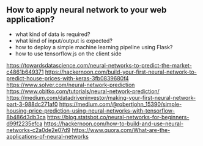 ## How to apply neural network to your web application?

- what kind of data is required?
- what kind of input/output is expected?
- how to deploy a simple machine learning pipeline using Flask?
- how to use tensorflow.js on the client side

https://towardsdatascience.com/neural-networks-to-predict-the-market-c4861b649371
https://hackernoon.com/build-your-first-neural-network-to-predict-house-prices-with-keras-3fb0839680f4
https://www.solver.com/neural-network-prediction
https://www.obitko.com/tutorials/neural-network-prediction/
https://medium.com/datadriveninvestor/making-your-first-neural-network-part-3-988dc271af0
https://medium.com/@robertjohn_15390/simple-housing-price-prediction-using-neural-networks-with-tensorflow-8b486d3db3ca
https://blog.statsbot.co/neural-networks-for-beginners-d99f2235efca
https://hackernoon.com/how-to-build-and-use-neural-networks-c2a0de2e07d9
https://www.quora.com/What-are-the-applications-of-neural-networks
